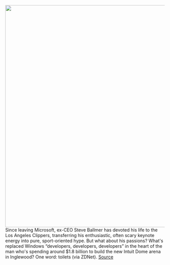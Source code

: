 <img src='https://cdn.vox-cdn.com/uploads/chorus_image/image/50858597/tldr-logo.1473954443.png' width='700px' /><br/>
Since leaving Microsoft, ex-CEO Steve Ballmer has devoted his life to the Los Angeles Clippers, transferring his enthusiastic, often scary keynote energy into pure, sport-oriented hype. But what about his passions? What's replaced Windows “developers, developers, developers” in the heart of the man who's spending around $1.8 billion to build the new Intuit Dome arena in Inglewood? One word: toilets (via ZDNet).
<a href='https://www.theverge.com/tldr/2021/9/22/22687901/steve-ballmer-toilets-microsoft-ceo-la-clippers-intuit-dome'> Source <a/>